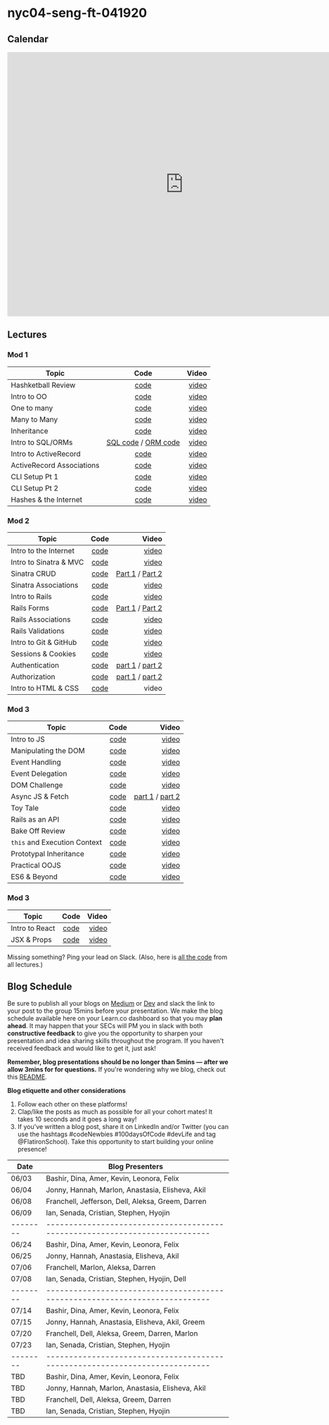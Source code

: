 # nyc04-seng-ft-041920

## Calendar
<iframe src="https://calendar.google.com/calendar/embed?src=flatironschool.com_ppu17kbjm2mrr2bteurkb5mhv4%40group.calendar.google.com&ctz=America%2FNew_York" style="border: 0" width="800" height="600" frameborder="0" scrolling="no"></iframe>


## Lectures

### Mod 1

| Topic        | Code           | Video  |
| ------------- |:-------------:| -----:|
| Hashketball Review | [code](https://github.com/learn-co-students/nyc04-seng-ft-041920/tree/master/01-hashketball-review) | [video](https://youtu.be/PZESenUA1y4) |
| Intro to OO | [code](https://github.com/learn-co-students/nyc04-seng-ft-041920/tree/master/02-intro-to-oo) | [video](https://youtu.be/sP5ZyRd3K68) |
| One to many | [code](https://github.com/learn-co-students/nyc04-seng-ft-041920/tree/master/03-one-to-many) | [video](https://youtu.be/mEQmg5-DCtI) |
| Many to Many | [code](https://github.com/learn-co-students/nyc04-seng-ft-041920/tree/master/04-many-to-many) | [video](https://youtu.be/GKjP6wb9NCY) |
| Inheritance | [code](https://github.com/learn-co-students/nyc04-seng-ft-041920/tree/master/05-inheritance) | [video](https://wework.zoom.com/rec/play/tMV-deyo_zI3GtXD4QSDCqB4W43pLKOshiIY_KUMzxm9UnMGZwGkZ7AaZ7fgV90n_BtU01rzUAcsugi_) |
| Intro to SQL/ORMs | [SQL code](https://github.com/learn-co-students/nyc04-seng-ft-041920/tree/master/06-intro-to-sql) / [ORM code](https://github.com/learn-co-students/nyc04-seng-ft-041920/tree/master/07-intro-to-orms) | [video](https://wework.zoom.com/rec/share/3pJYNZLS_URIGqPKtk3zRo0LBo3jT6a82iIbrPdcnRpi1rDlUqtlet58SfBheTHy) |
| Intro to ActiveRecord | [code](https://github.com/learn-co-students/nyc04-seng-ft-041920/tree/master/08-intro-to-activerecord) | [video](https://wework.zoom.com/rec/share/7ugsNJ3wykFObtLz0UP7cad_L7jhT6a81CRIqPENxEZD6Z-wzYnYYdkcRiTZV2dV) |
| ActiveRecord Associations | [code](https://github.com/learn-co-students/nyc-dumbo-web-120919/tree/master/11-active-record-associations) | [video](https://www.youtube.com/watch?v=xrsuZqOxiRc) |
| CLI Setup Pt 1| [code](https://github.com/learn-co-students/dumbo-se-030920/tree/master/10-cli-project) | [video](https://wework.zoom.com/rec/share/wctxIY_eqkZORc-X8RnxfIIrA9zpeaa8gCdK8vtZmU3T8Pms0VXRmLeIgqqfVe_X?startTime=1584989425000) |
| CLI Setup Pt 2| [code](https://github.com/learn-co-students/dumbo-se-030920/tree/master/11-tty-prompt) | [video](https://wework.zoom.com/rec/share/3JNKcYDa3CRIGI3K0H3ef58oIb7paaa81yUc-aYKyk8_HqzE5-mnadO6w9rCA_PZ?startTime=1585064144000) |
| Hashes & the Internet | [code](https://github.com/learn-co-students/nyc04-seng-ft-041920/tree/master/09-hashes-and-the-internet) | [video](https://youtu.be/2MUsvd2r_ao) |


### Mod 2

| Topic        | Code           | Video  |
| ------------- |:-------------:| -----:|
| Intro to the Internet | [code](https://github.com/learn-co-students/nyc04-seng-ft-041920/tree/master/10-intro-to-the-internet) | [video](https://youtu.be/qpfOp5MFJgw) |
| Intro to Sinatra & MVC | [code](https://github.com/learn-co-students/nyc04-seng-ft-041920/tree/master/11-intro-to-sinatra-and-mvc) | [video](https://youtu.be/_hevLvRJPeI) |
| Sinatra CRUD | [code](https://github.com/learn-co-students/nyc04-seng-ft-041920/tree/master/12-sinatra-crud) | [Part 1](https://youtu.be/5QThKEnGEi4) / [Part 2](https://youtu.be/V0_tP8q2x88) |
| Sinatra Associations | [code](https://github.com/learn-co-students/nyc04-seng-ft-041920/tree/master/13-sinatra-associations) | [video](https://youtu.be/6xuGuC8_wRg) |
|Intro to Rails| [code](https://github.com/learn-co-students/nyc04-seng-ft-041920/tree/master/14-intro-to-rails) |[video](https://youtu.be/rhSzb18ZP_E)|
|Rails Forms| [code](https://github.com/learn-co-students/nyc04-seng-ft-041920/tree/master/15-rails-forms) |[Part 1](https://youtu.be/sy23uB4HHsE) / [Part 2](https://youtu.be/1Rt2RBuLMLs)|
|Rails Associations| [code](https://github.com/learn-co-students/nyc04-seng-ft-041920/tree/master/16-rails-associations) |[video](https://www.youtube.com/watch?v=ekxVIE-bVB8&feature=youtu.be)|
|Rails Validations| [code](https://github.com/learn-co-students/nyc04-seng-ft-041920/tree/master/17-rails-validations) |[video](https://youtu.be/VJTIuRiKDXY)|
|Intro to Git & GitHub| [code](https://github.com/learn-co-students/nyc04-seng-ft-041920/blob/master/18-intro-to-git/README.md)|[video](https://youtu.be/cj6ciouJbZM)|
|Sessions & Cookies| [code](https://github.com/learn-co-students/nyc04-seng-ft-041920/tree/master/19-sessions-cookies)|[video](https://youtu.be/dxy9kyRt93c)|
|Authentication| [code](https://github.com/learn-co-students/dumbo-se-030920/tree/master/23-auth)| [part 1](https://wework.zoom.us/rec/play/65cqcu-sqjk3GNfE4wSDBPFwW421evmshigY_vIKyBy8VCQENAWuN7sTNHUNtOxOXXJz5Np_d5iUR90?startTime=1586791308000&_x_zm_rtaid=5DbLb-syQuCHu5DgDWuomw.1592239603519.a77c6e7ae784a52ee3f15b29516c061c&_x_zm_rhtaid=117) / [part 2](https://wework.zoom.us/rec/play/v8V7Ieyo_zM3SN2V5QSDVqQqW43re6us0HJK8_EPzR63VngCNQH0M-QXNLAJ5PoqS52cLTSJ8EmUZLZQ?startTime=1586794689000&_x_zm_rtaid=5DbLb-syQuCHu5DgDWuomw.1592239603519.a77c6e7ae784a52ee3f15b29516c061c&_x_zm_rhtaid=117)|
|Authorization| [code](https://github.com/learn-co-students/dumbo-se-030920/tree/master/24-auth-2) | [part 1](https://wework.zoom.us/rec/play/75Z-Iuqo_Gg3GtzGtQSDVv96W43vL66s1Skc-fAKnxmwUXVQM1KmN7QWNLGNf94ImsJZC8IqQrq49vQp?startTime=1586801927000&_x_zm_rtaid=KsvEMDj3TLuBAnfFJrnKuw.1592314734109.f93db67f04836d463e6f57f4709ccd6a&_x_zm_rhtaid=352) / [part 2](https://wework.zoom.us/rec/play/tZQrJOCt_To3TtPBsQSDBKcqW464Laus2nBN8vMOy029AHACMVanNbYSNDpd85vBl4SAB78q4F8e1nY?startTime=1586804839000&_x_zm_rtaid=KsvEMDj3TLuBAnfFJrnKuw.1592314734109.f93db67f04836d463e6f57f4709ccd6a&_x_zm_rhtaid=352)|
|Intro to HTML & CSS| [code](https://github.com/learn-co-students/nyc04-seng-ft-041920/blob/master/20-intro-html-css/README.md)|video|


### Mod 3

| Topic        | Code           | Video  |
| ------------- |:-------------:| -----:|
| Intro to JS | [code](https://github.com/learn-co-students/nyc04-seng-ft-041920/tree/master/21-intro-to-js) | [video](https://wework.zoom.com/rec/play/7J14dbyp_2k3TNGWtwSDAfMtW47sKqms2nNN_fALnkqyASNWOlGnNbYQZevAvMxlIqP2lZORhU2MAGje) |
| Manipulating the DOM | [code](https://github.com/learn-co-students/nyc04-seng-ft-041920/tree/master/22-dom-manipulation) | [video](https://wework.zoom.com/rec/play/uMYsd-yhr283SNGcswSDAvFxW425K6Os0CFN_aFYz02wViMFMwD1ZOcXZOUNi4ubU2CJc6_xyeQa4FUD) |
| Event Handling | [code](https://github.com/learn-co-students/nyc04-seng-ft-041920/tree/master/23-event-handling) | [video](https://wework.zoom.com/rec/play/7pB7JL-trj03EtbGtgSDU_V4W9ToLa2s1yIc8_ZfmhywVyMFYFLyY7UXYuLntKt1e5RroIlqg_ctCIDO) |
| Event Delegation | [code](https://github.com/learn-co-students/nyc04-seng-ft-041920/tree/master/24-event-delegation) | [video](https://wework.zoom.com/rec/play/vMUtcuCs_283TNKQtwSDB_coW426LP2s0SgW8vdcnUfjAHkGNwahbucXYbYIs9tlXCyOszxOdkyJp4YP) |
| DOM Challenge | [code](https://github.com/learn-co-students/nyc04-seng-ft-041920/tree/master/25-dom-challenge) | [video](https://wework.zoom.com/rec/play/u8UtcruoqTw3EtOXsQSDBfcvW43uJq6shika-PZYzknhVyMLYwCjN7MXM7Qr7e11eAbCBcyydl8_NATJ) |
| Async JS & Fetch | [code](https://github.com/learn-co-students/nyc04-seng-ft-041920/tree/master/26-async-js-and-fetch) | [part 1](https://wework.zoom.com/rec/play/u5Ikc7r-_2o3HYXAtwSDAvN5W9W4fK6s0XcXr_AMmE-9UHEHNVqiZ-QSYuUD6ETyk0arEsL0EXe8JQLq) / [part 2](https://wework.zoom.com/rec/play/vZZ7Jrr-r2g3H4aduQSDU6IrW466KaisgXMY_vMLnR23WiIFYVSgZbITY-JemEKvxo4UUTK-4Qikev7e) |
| Toy Tale | [code](https://github.com/learn-co-students/nyc04-seng-ft-041920/tree/master/27-toy-tale) | [video](https://wework.zoom.com/rec/play/tcAqdu_6_DI3GYKV5gSDUfBxW43sf66s1nUZ8qBezBm1VCUEYVbyZ-RHNLEAP7zbQ_vlc-OuBysu_iVb) |
| Rails as an API | [code](https://github.com/learn-co-students/nyc04-seng-ft-041920/tree/master/28-rails-api) | [video](https://wework.zoom.com/rec/play/vJd5I-_6-Go3HteS4gSDCqMsW9S7LKms13MW-6cPnU20UiFQYVD3b-cbZbcIBaBYhxsO95sQNJXDZPs6) |
| Bake Off Review | [code](https://github.com/learn-co-students/nyc04-seng-ft-041920/tree/master/29-bake-off-review) | [video](https://wework.zoom.com/rec/play/upIqc7isqTk3HtHG4wSDUPJ_W9S9La-s1nAd_Ppezx60UiYDNwCnZrsXNOSnAoKcXMIBM6d8nY9UoBSD) |
| `this` and Execution Context | [code](https://github.com/learn-co-students/nyc04-seng-ft-041920/tree/master/30-this-and-execution-context) | [video](https://wework.zoom.com/rec/play/7sAvc-6trmg3EtTG4gSDVPcvW466KK6s2nUZ-PAImkixWnkBYFbwb7ETYORRTBBhfoQkDuOMeehwe2xK) |
| Prototypal Inheritance | [code](https://github.com/learn-co-students/nyc04-seng-ft-041920/tree/master/31-prototypal-inheritance) | [video](https://wework.zoom.com/rec/play/up15dbysqjs3H9aT4wSDU_UoW464L6is1HUarPcMmRm0AXBWO1TwNOZBMeM20hdIiZ4H-3stDRBiYbxD) |
| Practical OOJS | [code](https://github.com/learn-co-students/nyc04-seng-ft-041920/tree/master/32-practical-oojs) | [video](https://wework.zoom.com/rec/play/tcF7JLqv-z43SdKW4wSDU6V7W9S1f62s0SQc8vIKzRngByJWOwLwM-QXYOMaV8ah7ZBtNn-0P2t9z-Ug) |
| ES6 & Beyond | [code](https://github.com/learn-co-students/nyc04-seng-ft-041920/tree/master/33-es6-and-beyond) | [video](https://wework.zoom.com/rec/play/v517dLz9rzI3GIXGtASDUaAqW9ToKfis1yYf_PpbzEi9BXUENgauYbdDMeuZHYGsam069HOI22J9DiHs) |

### Mod 3

| Topic        | Code           | Video  |
| ------------- |:-------------:| -----:|
| Intro to React | [code](https://github.com/learn-co-students/nyc04-seng-ft-041920/tree/master/34-intro-to-react) | [video](https://wework.zoom.com/rec/play/7pQqf7j7rjk3EoLB4wSDBKMvW464e6KshCAe8_sIn0rnB3YLYQDybuFEN-VH74xeds-6vpL9nOy2r9_T) |
| JSX & Props | [code](https://github.com/learn-co-students/nyc04-seng-ft-041920/tree/master/35-jsx-and-props) | [video](https://wework.zoom.com/rec/play/vpN_dO2qqD43HYGcuASDVv94W429JvmshiIX-_UNn0yxVCYAMwWmMuMXZbExg2thZqHV6z_SfBIYnl-X) |

Missing something? Ping your lead on Slack. (Also, here is [all the code](https://github.com/learn-co-students/nyc04-seng-ft-041920/) from all lectures.)

## Blog Schedule

Be sure to publish all your blogs on [Medium](https://medium.com/) or [Dev](https://dev.to) and slack the link to your post to the group 15mins before your presentation. We make the blog schedule available here on your Learn.co dashboard so that you may **plan ahead**. It may happen that your SECs will PM you in slack with both **constructive feedback** to give you the opportunity to sharpen your presentation and idea sharing skills throughout the program. If you haven't received feedback and would like to get it, just ask!

**Remember, blog presentations should be no longer than 5mins — after we allow 3mins for for questions.** If you're wondering why we blog, check out this [README](https://github.com/learn-co-curriculum/web-immersive-blogging).

**Blog etiquette and other considerations**
1. Follow each other on these platforms! 
2. Clap/like the posts as much as possible for all your cohort mates! It takes 10 seconds and it goes a long way!
3. If you've written a blog post, share it on LinkedIn and/or Twitter (you can use the hashtags #codeNewbies #100daysOfCode #devLife and tag @FlatironSchool). Take this opportunity to start building your online presence! 

| **Date** | **Blog Presenters**                                                        |
| -------- | ---------------------------------------------------------------------------|
| 06/03    | Bashir, Dina, Amer, Kevin, Leonora, Felix                  |
| 06/04    | Jonny, Hannah, Marlon, Anastasia, Elisheva, Akil                                |
| 06/08    | Franchell, Jefferson, Dell, Aleksa, Greem, Darren                   |
| 06/09    | Ian, Senada, Cristian, Stephen, Hyojin                       |
| -------- | ---------------------------------------------------------------------------|
| 06/24    | Bashir, Dina, Amer, Kevin, Leonora, Felix                  |
| 06/25    | Jonny, Hannah, Anastasia, Elisheva, Akil                                |
| 07/06    | Franchell, Marlon, Aleksa, Darren                   |
| 07/08    | Ian, Senada, Cristian, Stephen, Hyojin, Dell                       |
| -------- | ---------------------------------------------------------------------------|
| 07/14   | Bashir, Dina, Amer, Kevin, Leonora, Felix                  |
| 07/15   | Jonny, Hannah, Anastasia, Elisheva, Akil, Greem                                |
| 07/20    | Franchell, Dell, Aleksa, Greem, Darren, Marlon                   |
| 07/23    | Ian, Senada, Cristian, Stephen, Hyojin                       |
| -------- | ---------------------------------------------------------------------------|
| TBD    | Bashir, Dina, Amer, Kevin, Leonora, Felix                  |
| TBD    | Jonny, Hannah, Marlon, Anastasia, Elisheva, Akil                                |
| TBD    | Franchell, Dell, Aleksa, Greem, Darren                   |
| TBD    | Ian, Senada, Cristian, Stephen, Hyojin                       |
